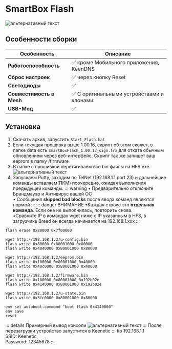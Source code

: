# SmartBox Flash <YezBadgeWithDropdown type="keenetic" text="4.1.7" url="/assets/files/firmware/SmartBox-Flash-4.1.7.7z" :versions="[{ text: '4.0.7', url: '/assets/files/firmware/SmartBox-Flash-4.0.7.zip' }]"/>

![альтернативный текст](/assets/images/wiki/guides/SmartBox/flash.png)

## Особенности сборки

| Особенность              | Описание                                  |
| ------------------------ | ----------------------------------------- |
| **Работоспособность**    | ✅ кроме Мобильного приложения, KeenDNS   |
| **Сброс настроек**       | ✅ через кнопку Reset                     |
| **Светодиоды**           | ✅                                        |
| **Совместимость в Mesh** | ✅ С оригинальными устройствами и клонами |
| **USB-Мод**              | ✅                                        |

## Установка

1. Скачать архив, запустить `Start_Flash.bat`
2. Если текущая прошивка выше 1.00.16, скрипт об этом скажет, в папке data есть `SmartBoxFlash_1.00.13_sign.trx` для отката обычным обновлением через веб-интерфейс. Скрипт так же запишет ваш eeprom в папку /firmware
3. В папке с прошивкой перетягиваем все bin файлы на HFS.exe.
   ![альтернативный текст](/assets/images/wiki/guides/TP-Link-EC330/openhfs.png)
4. Запускаем Putty, заходим по TelNet (192.168.1.1 port 23) и дальнейшие команды вставляем(ПКМ) поочередно, ожидая
   выполнения предыдущей команды.
   ::: warning
   • Предварительно отключите Брандмауэр и Антивирус вашей ОС
   <br/>• Сообщения **skipped bad blocks** после ввода команд являются нормой
   :::
   ::: danger ВНИМАНИЕ
   •Каждая строка это **отдельная команда**. Если она не выполнилась, повторить снова.
   <br/>•Cравните IP в командах wget ниже с IP указанным в HFS, в загрузчике Breed он всегда начинается на
   192.168.1.xxx
   :::

```shell
flash erase 0x80000 0x7f00000

wget http://192.168.1.2/u-config.bin
flash write 0x80000 0x80001000 0x80000
flash write 0x4040000 0x80001000 0x80000

wget http://192.168.1.2/eeprom.bin
flash write 0x100000 0x80001000 0x40000
flash write 0x40c0000 0x80001000 0x40000

wget http://192.168.1.2/firmware.bin
flash write 0x180000 0x80001000 0x192b02e
flash write 0x4140000 0x80001000 0x192b02e

wget http://192.168.1.2/u-state.bin
flash write 0x3fc0000 0x80001000 0x80000

env set autoboot.command "boot flash 0x4140000"
env save
reset
```

::: details Примерный вывод консоли
![альтернативный текст](/assets/images/wiki/guides/TP-Link-EC330/breedlog.png)
:::
После перезагрузки устройство запустится в Keenetic
::: tip 192.168.1.1<br/>SSID: Keenetic<br/>Password: 12345678
:::
